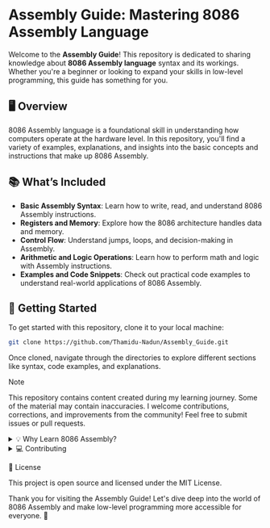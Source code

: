 # Assembly Guide: Mastering 8086 Assembly Language

Welcome to the **Assembly Guide**! This repository is dedicated to sharing knowledge about **8086 Assembly language** syntax and its workings. Whether you're a beginner or looking to expand your skills in low-level programming, this guide has something for you.

## 🖥️ Overview

8086 Assembly language is a foundational skill in understanding how computers operate at the hardware level. In this repository, you'll find a variety of examples, explanations, and insights into the basic concepts and instructions that make up 8086 Assembly.

## 📚 What’s Included

- **Basic Assembly Syntax**: Learn how to write, read, and understand 8086 Assembly instructions.
- **Registers and Memory**: Explore how the 8086 architecture handles data and memory.
- **Control Flow**: Understand jumps, loops, and decision-making in Assembly.
- **Arithmetic and Logic Operations**: Learn how to perform math and logic with Assembly instructions.
- **Examples and Code Snippets**: Check out practical code examples to understand real-world applications of 8086 Assembly.

## 🚀 Getting Started

To get started with this repository, clone it to your local machine:

```bash
git clone https://github.com/Thamidu-Nadun/Assembly_Guide.git
```

Once cloned, navigate through the directories to explore different sections like syntax, code examples, and explanations.

> [!NOTE]
> This repository contains content created during my learning journey. Some of the material may contain inaccuracies. I welcome contributions, corrections, and improvements from the community! Feel free to submit issues or pull requests.

<details>
<summary>💡 Why Learn 8086 Assembly?</summary>
<br />
Deep Understanding: Learning Assembly gives you insight into how a CPU works at a fundamental level.
Performance Optimization: Assembly programming can be used to write highly efficient code in low-resource environments.
Legacy Systems: Some older systems still use 8086 or compatible processors, so knowledge of this architecture can be useful for specific embedded systems or retro programming.

</details>

<details>
<summary>💻 Contributing</summary>
<br />
Contributions are welcome! Feel free to:

---

**Report Issues:** If you spot any mistakes or have suggestions for improvements, create an issue.

**Submit Pull Requests:** If you have improvements or additional content, please open a pull request.

**Discuss Ideas:** Join the conversation and help improve this repository for everyone.

---

</details>

📄 License

This project is open source and licensed under the MIT License.

Thank you for visiting the Assembly Guide! Let's dive deep into the world of 8086 Assembly and make low-level programming more accessible for everyone. 🚀
